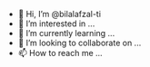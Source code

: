 - 👋 Hi, I’m @bilalafzal-ti
- 👀 I’m interested in ...
- 🌱 I’m currently learning ...
- 💞️ I’m looking to collaborate on ...
- 📫 How to reach me ...

<!---
bilalafzal-ti/bilalafzal-ti is a ✨ special ✨ repository because its `README.md` (this file) appears on your GitHub profile.
You can click the Preview link to take a look at your changes.
--->

